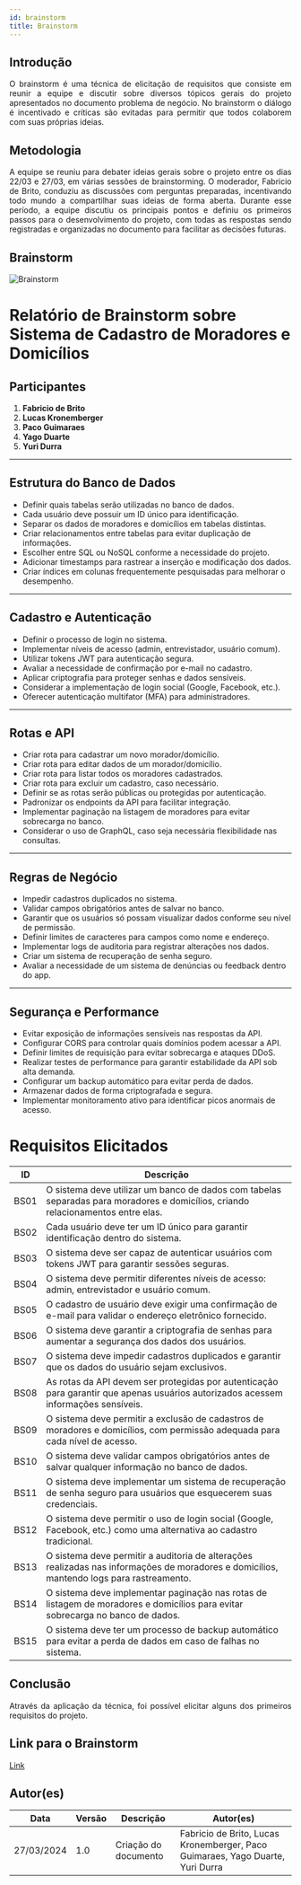 ```yaml
---
id: brainstorm
title: Brainstorm
---
```

 
## Introdução
<p align = "justify">
O brainstorm é uma técnica de elicitação de requisitos que consiste em reunir a equipe e discutir sobre diversos tópicos gerais do projeto apresentados no documento problema de negócio. No brainstorm o diálogo é incentivado e críticas são evitadas para permitir que todos colaborem com suas próprias ideias.
</p>
 
## Metodologia
<p align = "justify">
A equipe se reuniu para debater ideias gerais sobre o projeto entre os dias 22/03 e 27/03, em várias sessões de brainstorming. O moderador, Fabricio de Brito, conduziu as discussões com perguntas preparadas, incentivando todo mundo a compartilhar suas ideias de forma aberta. Durante esse período, a equipe discutiu os principais pontos e definiu os primeiros passos para o desenvolvimento do projeto, com todas as respostas sendo registradas e organizadas no documento para facilitar as decisões futuras.
</p>
 
## Brainstorm
 
 ![Brainstorm](../base/Brainstorm.png)
 
# Relatório de Brainstorm sobre Sistema de Cadastro de Moradores e Domicílios

## Participantes

1. **Fabricio de Brito**
2. **Lucas Kronemberger**
3. **Paco Guimaraes**
4. **Yago Duarte**
5. **Yuri Durra**

---

## Estrutura do Banco de Dados
- Definir quais tabelas serão utilizadas no banco de dados.
- Cada usuário deve possuir um ID único para identificação.
- Separar os dados de moradores e domicílios em tabelas distintas.
- Criar relacionamentos entre tabelas para evitar duplicação de informações.
- Escolher entre SQL ou NoSQL conforme a necessidade do projeto.
- Adicionar timestamps para rastrear a inserção e modificação dos dados.
- Criar índices em colunas frequentemente pesquisadas para melhorar o desempenho.

---

## Cadastro e Autenticação
- Definir o processo de login no sistema.
- Implementar níveis de acesso (admin, entrevistador, usuário comum).
- Utilizar tokens JWT para autenticação segura.
- Avaliar a necessidade de confirmação por e-mail no cadastro.
- Aplicar criptografia para proteger senhas e dados sensíveis.
- Considerar a implementação de login social (Google, Facebook, etc.).
- Oferecer autenticação multifator (MFA) para administradores.

---

## Rotas e API
- Criar rota para cadastrar um novo morador/domicílio.
- Criar rota para editar dados de um morador/domicílio.
- Criar rota para listar todos os moradores cadastrados.
- Criar rota para excluir um cadastro, caso necessário.
- Definir se as rotas serão públicas ou protegidas por autenticação.
- Padronizar os endpoints da API para facilitar integração.
- Implementar paginação na listagem de moradores para evitar sobrecarga no banco.
- Considerar o uso de GraphQL, caso seja necessária flexibilidade nas consultas.

---

## Regras de Negócio
- Impedir cadastros duplicados no sistema.
- Validar campos obrigatórios antes de salvar no banco.
- Garantir que os usuários só possam visualizar dados conforme seu nível de permissão.
- Definir limites de caracteres para campos como nome e endereço.
- Implementar logs de auditoria para registrar alterações nos dados.
- Criar um sistema de recuperação de senha seguro.
- Avaliar a necessidade de um sistema de denúncias ou feedback dentro do app.

---

## Segurança e Performance
- Evitar exposição de informações sensíveis nas respostas da API.
- Configurar CORS para controlar quais domínios podem acessar a API.
- Definir limites de requisição para evitar sobrecarga e ataques DDoS.
- Realizar testes de performance para garantir estabilidade da API sob alta demanda.
- Configurar um backup automático para evitar perda de dados.
- Armazenar dados de forma criptografada e segura.
- Implementar monitoramento ativo para identificar picos anormais de acesso.

 
# Requisitos Elicitados

| ID  | Descrição                                                                                                                                   |
|-----|---------------------------------------------------------------------------------------------------------------------------------------------|
| BS01 | O sistema deve utilizar um banco de dados com tabelas separadas para moradores e domicílios, criando relacionamentos entre elas.            |
| BS02 | Cada usuário deve ter um ID único para garantir identificação dentro do sistema.                                                            |
| BS03 | O sistema deve ser capaz de autenticar usuários com tokens JWT para garantir sessões seguras.                                                |
| BS04 | O sistema deve permitir diferentes níveis de acesso: admin, entrevistador e usuário comum.                                                  |
| BS05 | O cadastro de usuário deve exigir uma confirmação de e-mail para validar o endereço eletrônico fornecido.                                   |
| BS06 | O sistema deve garantir a criptografia de senhas para aumentar a segurança dos dados dos usuários.                                           |
| BS07 | O sistema deve impedir cadastros duplicados e garantir que os dados do usuário sejam exclusivos.                                             |
| BS08 | As rotas da API devem ser protegidas por autenticação para garantir que apenas usuários autorizados acessem informações sensíveis.         |
| BS09 | O sistema deve permitir a exclusão de cadastros de moradores e domicílios, com permissão adequada para cada nível de acesso.                |
| BS10 | O sistema deve validar campos obrigatórios antes de salvar qualquer informação no banco de dados.                                           |
| BS11 | O sistema deve implementar um sistema de recuperação de senha seguro para usuários que esquecerem suas credenciais.                          |
| BS12 | O sistema deve permitir o uso de login social (Google, Facebook, etc.) como uma alternativa ao cadastro tradicional.                        |
| BS13 | O sistema deve permitir a auditoria de alterações realizadas nas informações de moradores e domicílios, mantendo logs para rastreamento.      |
| BS14 | O sistema deve implementar paginação nas rotas de listagem de moradores e domicílios para evitar sobrecarga no banco de dados.                |
| BS15 | O sistema deve ter um processo de backup automático para evitar a perda de dados em caso de falhas no sistema.                               |

 
## Conclusão
<p align = "justify">
Através da aplicação da técnica, foi possível elicitar alguns dos primeiros requisitos do projeto.
</p>

## Link para o Brainstorm

[Link](https://miro.com/app/board/uXjVIKUlWyc=/?share_link_id=976526253846)

 
## Autor(es)
| Data | Versão | Descrição | Autor(es) |
| -- | -- | -- | -- |
| 27/03/2024 | 1.0 | Criação do documento | Fabricio de Brito, Lucas Kronemberger, Paco Guimaraes, Yago Duarte, Yuri Durra |
